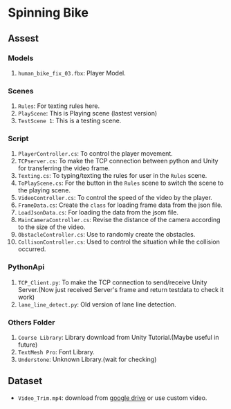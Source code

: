 # Spinning Bike

## Assest
### Models
1. `human_bike_fix_03.fbx`: Player Model.

### Scenes
1. `Rules`: For texting rules here.
2. `PlayScene`: This is Playing scene (lastest version)
3. `TestScene 1`: This is a testing scene.

### Script
1. `PlayerController.cs`: To control the player movement.
2. `TCPserver.cs`: To make the TCP connection between python and Unity for transferring the video frame.
3. `Texting.cs`: To typing/texting the rules for user in the `Rules` scene.
4. `ToPlayScene.cs`: For the button in the `Rules` scene to switch the scene to the playing scene.
5. `VideoController.cs`: To control the speed of the video by the player.
6. `FrameData.cs`: Create the `class` for loading frame data from the json file.
7. `LoadJsonData.cs`: For loading the data from the jsom file.
8. `MainCameraController.cs`: Revise the distance of the camera according to the size of the video.
9. `ObstacleController.cs`: Use to randomly create the obstacles.
10. `CollisonController.cs`: Used to control the situation while the collision occurred.

### PythonApi
1. `TCP_Client.py`: To make the TCP connection to send/receive Unity Server.(Now just received Server's frame and return testdata to check it work)
2. `lane_line_detect.py`: Old version of lane line detection.

### Others Folder
1. `Course Library`: Library download from Unity Tutorial.(Maybe useful in future)
2. `TextMesh Pro`: Font Library.
3. `Understone`: Unknown Library.(wait for checking)


## Dataset
- `Video_Trim.mp4`: download from [google drive](https://drive.google.com/drive/folders/1SZM-8ShzIN0dDf-LsiKNiY77D_f-udOa) or use custom video.